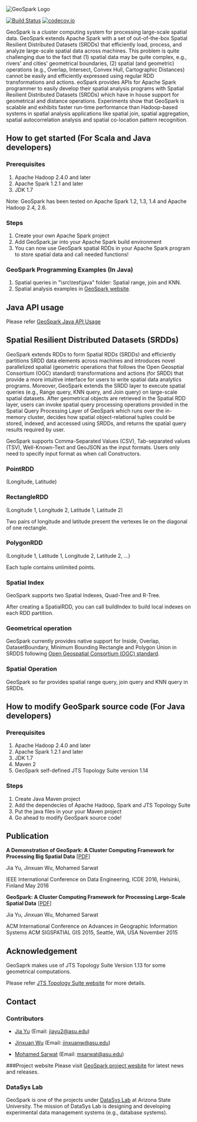 ![GeoSpark Logo](http://www.public.asu.edu/~jiayu2/geospark/logo.png)

[![Build Status](https://travis-ci.org/jinxuan/GeoSpark.svg)](https://travis-ci.org/jinxuan/GeoSpark) 
[![codecov.io](https://codecov.io/github/jinxuan/GeoSpark/coverage.svg?branch=master)](https://codecov.io/github/jinxuan/GeoSpark?branch=master)

GeoSpark is a cluster computing system for processing large-scale spatial data. GeoSpark extends Apache Spark with a set of out-of-the-box Spatial Resilient Distributed Datasets (SRDDs) that efficiently load, process, and analyze large-scale spatial data across machines. This problem is quite challenging due to the fact that (1) spatial data may be quite complex, e.g., rivers' and cities' geometrical boundaries, (2) spatial (and geometric) operations (e.g., Overlap, Intersect, Convex Hull, Cartographic Distances) cannot be easily and efficiently expressed using regular RDD transformations and actions. eoSpark provides APIs for Apache Spark programmer to easily develop their spatial analysis programs with Spatial Resilient Distributed Datasets (SRDDs) which have in house support for geometrical and distance operations. Experiments show that GeoSpark is scalable and exhibits faster run-time performance than Hadoop-based systems in spatial analysis applications like spatial join, spatial aggregation, spatial autocorrelation analysis and spatial co-location pattern recognition.


## How to get started (For Scala and Java developers)

### Prerequisites

1. Apache Hadoop 2.4.0 and later
2. Apache Spark 1.2.1 and later
3. JDK 1.7

Note: GeoSpark has been tested on Apache Spark 1.2, 1.3, 1.4 and Apache Hadoop 2.4, 2.6.

### Steps

1. Create your own Apache Spark project
2. Add GeoSpark.jar into your Apache Spark build environment
3. You can now use GeoSpark spatial RDDs in your Apache Spark program to store spatial data and call needed functions!

### GeoSpark Programming Examples (In Java)
1. Spatial queries in "\src\test\java" folder: Spatial range, join and KNN.
2. Spatial analysis examples in [GeoSpark website](http://geospark.datasyslab.org/).


## Java API usage

Please refer [GeoSpark Java API Usage](http://www.public.asu.edu/~jiayu2/geospark/javadoc/index.html)


## Spatial Resilient Distributed Datasets (SRDDs)

GeoSpark extends RDDs to form Spatial RDDs (SRDDs) and efficiently partitions SRDD data elements across machines and introduces novel parallelized spatial (geometric operations that follows the Open Geosptial Consortium (OGC) standard) transformations and actions (for SRDD) that provide a more intuitive interface for users to write spatial data analytics programs. Moreover, GeoSpark extends the SRDD layer to execute spatial queries (e.g., Range query, KNN query, and Join query) on large-scale spatial datasets. After geometrical objects are retrieved in the Spatial RDD layer, users can invoke spatial query processing operations provided in the Spatial Query Processing Layer of GeoSpark which runs over the in-memory cluster, decides how spatial object-relational tuples could be stored, indexed, and accessed using SRDDs, and returns the spatial query results required by user.

GeoSpark supports Comma-Separated Values (CSV), Tab-separated values (TSV), Well-Known-Text and GeoJSON as the input formats. Users only need to specify input format as when call Constructors.

### PointRDD

(Longitude, Latitude)

### RectangleRDD

(Longitude 1, Longitude 2, Latitude 1, Latitude 2)

Two pairs of longitude and latitude present the vertexes lie on the diagonal of one rectangle.

### PolygonRDD

(Longitude 1, Latitude 1, Longitude 2, Latitude 2, ...)

Each tuple contains unlimited points.

### Spatial Index

GeoSpark supports two Spatial Indexes, Quad-Tree and R-Tree.

After creating a SpatialRDD, you can call buildIndex to build local indexes on each RDD partition.

### Geometrical operation

GeoSpark currently provides native support for Inside, Overlap, DatasetBoundary, Minimum Bounding Rectangle and Polygon Union in SRDDS following [Open Geospatial Consortium (OGC) standard](http://www.opengeospatial.org/standards).

### Spatial Operation

GeoSpark so far provides spatial range query, join query and KNN query in SRDDs.

## How to modify GeoSpark source code (For Java developers)

### Prerequisites

1. Apache Hadoop 2.4.0 and later
2. Apache Spark 1.2.1 and later
3. JDK 1.7
4. Maven 2
5. GeoSpark self-defined JTS Topology Suite version 1.14

### Steps

1. Create Java Maven project
2. Add the dependecies of Apache Hadoop, Spark and JTS Topology Suite
3. Put the java files in your your Maven project
4. Go ahead to modify GeoSpark source code!


## Publication

**A Demonstration of GeoSpark: A Cluster Computing Framework for Processing Big Spatial Data** [[PDF]()]

Jia Yu, Jinxuan Wu, Mohamed Sarwat

IEEE International Conference on Data Engineering, ICDE 2016, Helsinki, Finland May 2016



**GeoSpark: A Cluster Computing Framework for Processing Large-Scale Spatial Data** [[PDF](http://www.public.asu.edu/~jiayu2/geospark/publication/GeoSpark_ShortPaper.pdf)]

Jia Yu, Jinxuan Wu, Mohamed Sarwat

ACM International Conference on Advances in Geographic Information Systems ACM SIGSPATIAL GIS 2015, Seattle, WA, USA November 2015


## Acknowledgement

GeoSaprk makes use of JTS Topology Suite Version 1.13 for some geometrical computations.

Please refer [JTS Topology Suite website](http://tsusiatsoftware.net/jts/main.html) for more details.
## Contact

### Contributors
* [Jia Yu](http://www.public.asu.edu/~jiayu2/) (Email: jiayu2@asu.edu)

* [Jinxuan Wu](http://www.public.asu.edu/~jinxuanw/) (Email: jinxuanw@asu.edu)

* [Mohamed Sarwat](http://faculty.engineering.asu.edu/sarwat/) (Email: msarwat@asu.edu)

###Project website
Please visit [GeoSpark project wesbite](http://geospark.datasyslab.org) for latest news and releases.

### DataSys Lab
GeoSpark is one of the projects under [DataSys Lab](http://www.datasyslab.org/) at Arizona State University. The mission of DataSys Lab is designing and developing experimental data management systems (e.g., database systems).
